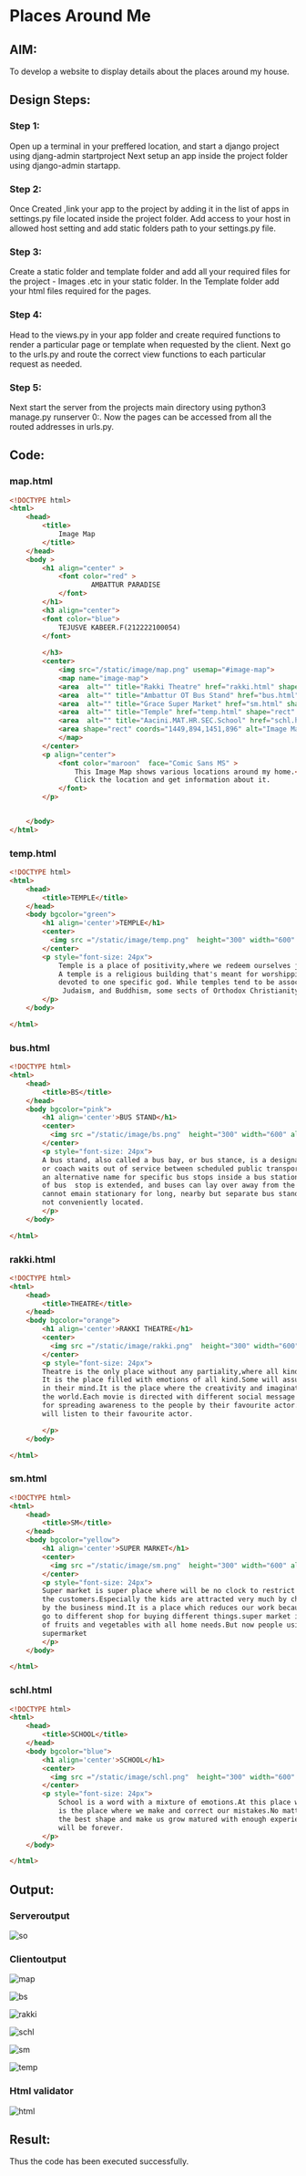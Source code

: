 # Places Around Me

## AIM:

To develop a website to display details about the places around my house.

## Design Steps:

### Step 1:
Open up a terminal in your preffered location, and start a django project using djang-admin startproject Next setup an app inside the project folder using django-admin startapp.

### Step 2:

Once Created ,link your app to the project by adding it in the list of apps in settings.py file located inside the project folder. Add access to your host in allowed host setting and add static folders path to your settings.py file.

### Step 3:

Create a static folder and template folder and add all your required files for the project - Images .etc in your static folder. In the Template folder add your html files required for the pages.

### Step 4:

Head to the views.py in your app folder and create required functions to render a particular page or template when requested by the client. Next go to the urls.py and route the correct view functions to each particular request as needed.

### Step 5:

Next start the server from the projects main directory using python3 manage.py runserver 0:. Now the pages can be accessed from all the routed addresses in urls.py.

## Code:
### map.html
```html
<!DOCTYPE html>
<html>
    <head>
        <title>
            Image Map
        </title>
    </head>
    <body >
        <h1 align="center" >
            <font color="red" >
                    AMBATTUR PARADISE
            </font>   
        </h1>
        <h3 align="center">
        <font color="blue">
            TEJUSVE KABEER.F(212222100054)
        </font>
            
        </h3>
        <center>
            <img src="/static/image/map.png" usemap="#image-map">
            <map name="image-map">
            <area  alt="" title="Rakki Theatre" href="rakki.html" shape="rect" coords="410,87,460,137" style="outline:none;" target="_self"     />
            <area  alt="" title="Ambattur OT Bus Stand" href="bus.html" shape="rect" coords="759,477,809,527" style="outline:none;" target="_self"     />
            <area  alt="" title="Grace Super Market" href="sm.html" shape="rect" coords="1258,598,1308,648" style="outline:none;" target="_self"     />
            <area  alt="" title="Temple" href="temp.html" shape="rect" coords="398,324,448,374" style="outline:none;" target="_self"     />
            <area  alt="" title="Aacini.MAT.HR.SEC.School" href="schl.html" shape="rect" coords="1070,143,1120,193" style="outline:none;" target="_self"     />
            <area shape="rect" coords="1449,894,1451,896" alt="Image Map" style="outline:none;" title="Image Map" href="https://www.image-maps.com/" />
            </map>
        </center>
        <p align="center">
            <font color="maroon"  face="Comic Sans MS" >
                This Image Map shows various locations around my home.<br>
                Click the location and get information about it.
            </font>
        </p>


    </body>
</html>
```
### temp.html
```html
<!DOCTYPE html>
<html>
    <head>
        <title>TEMPLE</title>
    </head>
    <body bgcolor="green">
        <h1 align='center'>TEMPLE</h1>
        <center>
          <img src ="/static/image/temp.png"  height="300" width="600" align="center" >
        </center>
        <p style="font-size: 24px">
            Temple is a place of positivity,where we redeem ourselves just by venting out our emotions to the GOD.
            A temple is a religious building that's meant for worshipping or praying. Hindu temples are typically 
            devoted to one specific god. While temples tend to be associated with non-Christian religions like Islam,
             Judaism, and Buddhism, some sects of Orthodox Christianity worship in temples as well.
        </p>
    </body>

</html>
```
### bus.html
```html
<!DOCTYPE html>
<html>
    <head>
        <title>BS</title>
    </head>
    <body bgcolor="pink">
        <h1 align='center'>BUS STAND</h1>
        <center>
          <img src ="/static/image/bs.png"  height="300" width="600" align="center" >
        </center>
        <p style="font-size: 24px">
        A bus stand, also called a bus bay, or bus stance, is a designated parking location where a bus 
        or coach waits out of service between scheduled public transport services.'Bus stand' is also often 
        an alternative name for specific bus stops inside a bus station.In the simplest case, a bus turnout type 
        of bus  stop is extended, and buses can lay over away from the stop if necessary. In locations where buses 
        cannot emain stationary for long, nearby but separate bus stands may be provided where other bus parking is 
        not conveniently located. 
        </p>
    </body>

</html>
```
### rakki.html
```html
<!DOCTYPE html>
<html>
    <head>
        <title>THEATRE</title>
    </head>
    <body bgcolor="orange">
        <h1 align='center'>RAKKI THEATRE</h1>
        <center>
          <img src ="/static/image/rakki.png"  height="300" width="600" align="center" >
        </center>
        <p style="font-size: 24px">
        Theatre is the only place without any partiality,where all kind of people will sit together and the movie completely.
        It is the place filled with emotions of all kind.Some will assume themselves as actors and starting having fake scenarios
        in their mind.It is the place where the creativity and imagination of one individual will be encouraged and welcomed by
        the world.Each movie is directed with different social message to spread awareness to the people.This is the perfect media
        for spreading awareness to the people by their favourite actor.Though some people don't listen to their parents they 
        will listen to their favourite actor.

        </p>
    </body>

</html>
```
### sm.html
```html
<!DOCTYPE html>
<html>
    <head>
        <title>SM</title>
    </head>
    <body bgcolor="yellow">
        <h1 align='center'>SUPER MARKET</h1>
        <center>
          <img src ="/static/image/sm.png"  height="300" width="600" align="center" >
        </center>
        <p style="font-size: 24px">
        Super market is super place where will be no clock to restrict our shopping time.That place has a lot of items which attracts
        the customers.Especially the kids are attracted very much by chocolates and toys which are being set up at the entrance
        by the business mind.It is a place which reduces our work because this place a collection of products so we don't need to 
        go to different shop for buying different things.super market is a pazhamudhircholai and supermarket which deals all kind
        of fruits and vegetables with all home needs.But now people using online supermarket rather than shopping directly in the
        supermarket
        </p>
    </body>

</html>
```
### schl.html
```html
<!DOCTYPE html>
<html>
    <head>
        <title>SCHOOL</title>
    </head>
    <body bgcolor="blue">
        <h1 align='center'>SCHOOL</h1>
        <center>
          <img src ="/static/image/schl.png"  height="300" width="600" align="center" >
        </center>
        <p style="font-size: 24px">
            School is a word with a mixture of emotions.At this place we would have spent nearly quarter of our life.This
            is the place where we make and correct our mistakes.No matter how mischief we are,the Teachers will mold us into 
            the best shape and make us grow matured with enough experience.The knowledge and experience gained at this place
            will be forever. 
        </p>
    </body>

</html>
```
## Output:

### Serveroutput
![so](https://user-images.githubusercontent.com/118364993/234471518-306f258b-a44c-4320-a10f-2b44f922f405.png)

### Clientoutput
![map](https://user-images.githubusercontent.com/118364993/234471654-7b725744-04f0-4aa8-aa48-cc5ce3f6559b.png)

![bs](https://user-images.githubusercontent.com/118364993/234471666-fc7c1ade-f72f-4e9b-aed7-e13d1ee637c3.png)

![rakki](https://user-images.githubusercontent.com/118364993/234471674-de59acd2-0179-497d-8d16-ebc024e4f10d.png)

![schl](https://user-images.githubusercontent.com/118364993/234471682-b302f10b-6b7c-455a-aede-095575008ea6.png)

![sm](https://user-images.githubusercontent.com/118364993/234471686-568c2168-d5c9-4f86-92c1-70c5b17bbcf1.png)

![temp](https://user-images.githubusercontent.com/118364993/234471702-fc3772cc-6d4a-4ab7-90d1-8c0d4503e543.png)

### Html validator
![html](https://user-images.githubusercontent.com/118364993/234472409-7c836a04-e127-49f8-80f3-40269a37b15a.png)

## Result:
Thus the code has been executed successfully.
